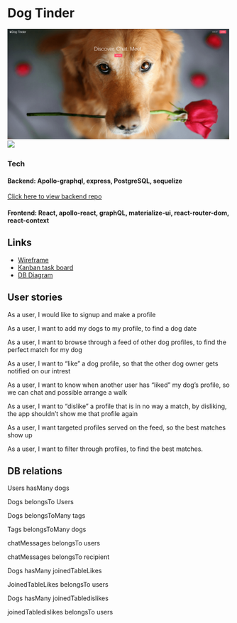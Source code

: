 # Dog Tinder

<img width="500px" src="./homepage.png"/>
<img width="500px" src="./ani3.gif"/>

### Tech

#### Backend: Apollo-graphql, express, PostgreSQL, sequelize

[Click here to view backend repo](https://github.com/weilonglin/portfolio-project-backend)

#### Frontend: React, apollo-react, graphQL, materialize-ui, react-router-dom, react-context

## Links

- [Wireframe](https://wireframepro.mockflow.com/view/M63e650c9df5cc289f34b4b6c30ed1df61598867540247#/page/0766497b5bf94ed2827e6cd60fa0ea31)
- [Kanban task board](https://github.com/weilonglin/portfolio-project-frontend/projects/1)
- [DB Diagram](https://dbdiagram.io/d/5f4e166088d052352cb589ce)

## User stories

As a user, I would like to signup and make a profile

As a user, I want to add my dogs to my profile, to find a dog date

As a user, I want to browse through a feed of other dog profiles, to find the perfect match for my dog

As a user, I want to “like” a dog profile, so that the other dog owner gets notified on our intrest

As a user, I want to know when another user has “liked” my dog’s profile, so we can chat and possible arrange a walk

As a user, I want to “dislike” a profile that is in no way a match, by disliking, the app shouldn’t show me that profile again

As a user, I want targeted profiles served on the feed, so the best matches show up

As a user, I want to filter through profiles, to find the best matches.

## DB relations

Users hasMany dogs

Dogs belongsTo Users

Dogs belongsToMany tags

Tags belongsToMany dogs

chatMessages belongsTo users

chatMessages belongsTo recipient

Dogs hasMany joinedTableLikes

JoinedTableLikes belongsTo users

Dogs hasMany joinedTabledislikes

joinedTabledislikes belongsTo users
